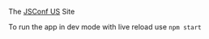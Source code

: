 The [JSConf US](http://www.jsconf.us) Site

To run the app in dev mode with live reload use `npm start`
